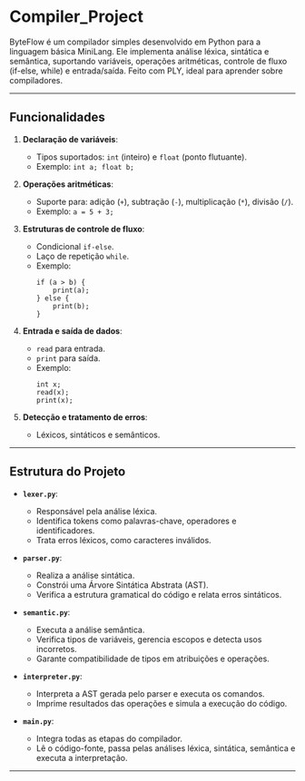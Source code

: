 # Compiler_Project
ByteFlow é um compilador simples desenvolvido em Python para a linguagem básica MiniLang. Ele implementa análise léxica, sintática e semântica, suportando variáveis, operações aritméticas, controle de fluxo (if-else, while) e entrada/saída. Feito com PLY, ideal para aprender sobre compiladores.

---

## Funcionalidades

1. **Declaração de variáveis**:
   - Tipos suportados: `int` (inteiro) e `float` (ponto flutuante).
   - Exemplo: `int a; float b;`

2. **Operações aritméticas**:
   - Suporte para: adição (`+`), subtração (`-`), multiplicação (`*`), divisão (`/`).
   - Exemplo: `a = 5 + 3;`

3. **Estruturas de controle de fluxo**:
   - Condicional `if-else`.
   - Laço de repetição `while`.
   - Exemplo:
     ```plaintext
     if (a > b) {
         print(a);
     } else {
         print(b);
     }
     ```

4. **Entrada e saída de dados**:
   - `read` para entrada.
   - `print` para saída.
   - Exemplo:
     ```plaintext
     int x;
     read(x);
     print(x);
     ```

5. **Detecção e tratamento de erros**:
   - Léxicos, sintáticos e semânticos.

---

## Estrutura do Projeto

- **`lexer.py`**:
  - Responsável pela análise léxica.
  - Identifica tokens como palavras-chave, operadores e identificadores.
  - Trata erros léxicos, como caracteres inválidos.

- **`parser.py`**:
  - Realiza a análise sintática.
  - Constrói uma Árvore Sintática Abstrata (AST).
  - Verifica a estrutura gramatical do código e relata erros sintáticos.

- **`semantic.py`**:
  - Executa a análise semântica.
  - Verifica tipos de variáveis, gerencia escopos e detecta usos incorretos.
  - Garante compatibilidade de tipos em atribuições e operações.

- **`interpreter.py`**:
  - Interpreta a AST gerada pelo parser e executa os comandos.
  - Imprime resultados das operações e simula a execução do código.

- **`main.py`**:
  - Integra todas as etapas do compilador.
  - Lê o código-fonte, passa pelas análises léxica, sintática, semântica e executa a interpretação.

---
